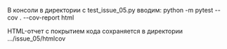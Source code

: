 В консоли в директории с test_issue_05.py вводим: python -m pytest --cov . --cov-report html

HTML-отчет с покрытием кода сохраняется в директории .../issue_05/htmlcov
